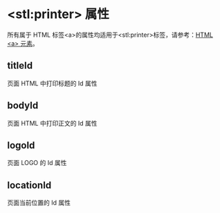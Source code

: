 # &lt;stl:printer&gt; 属性

所有属于 HTML 标签&lt;a&gt;的属性均适用于&lt;stl:printer&gt;标签，请参考：[HTML &lt;a&gt; 元素](/reference_html/a)。

## titleId

页面 HTML 中打印标题的 Id 属性

## bodyId

页面 HTML 中打印正文的 Id 属性

## logoId

页面 LOGO 的 Id 属性

## locationId

页面当前位置的 Id 属性
